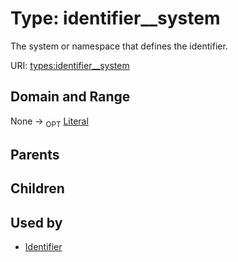 
# Type: identifier__system


The system or namespace that defines the identifier.

URI: [types:identifier__system](https://example.org/ccdh/datatypes/identifier__system)


## Domain and Range

None ->  <sub>OPT</sub> [Literal](types/Literal.md)

## Parents


## Children


## Used by

 * [Identifier](Identifier.md)
